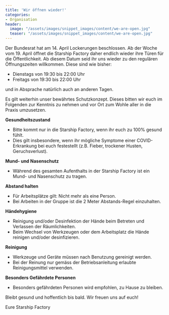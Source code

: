 ```yaml
---
title: 'Wir öffnen wieder!'
categories:
- Organisation
header:
  image: "/assets/images/snippet_images/content/we-are-open.jpg"
  teaser: "/assets/images/snippet_images/content/we-are-open.jpg"
---
```

Der Bundesrat hat am 14. April Lockerungen beschlossen. Ab der Woche vom 19. April öffnet die Starship Factory daher endlich wieder ihre Türen für die Öffentlichkeit. Ab diesem Datum seid ihr uns wieder zu den regulären Öffnungszeiten willkommen. Diese sind wie bisher:

- Dienstags von 19:30 bis 22:00 Uhr
- Freitags von 19:30 bis 22:00 Uhr

und in Absprache natürlich auch an anderen Tagen.

Es gilt weiterhin unser bewährtes Schutzkonzept. Dieses bitten wir euch im Folgenden zur Kenntnis zu nehmen und vor Ort zum Wohle aller in die Praxis umzusetzen.

**Gesundheitszustand**

- Bitte kommt nur in die Starship Factory, wenn ihr euch zu 100% gesund fühlt. 
- Dies gilt insbesondere, wenn ihr mögliche Symptome einer COVID-Erkrankung bei euch festestellt (z.B. Fieber, trockener Husten, Geruchsverlust).

**Mund- und Nasenschutz**

- Während des gesamten Aufenthalts in der Starship Factory ist ein Mund- und Nasenschutz zu tragen.

**Abstand halten**

- Für Arbeitsplätze gilt: Nicht mehr als eine Person.
- Bei Arbeiten in der Gruppe ist die 2 Meter Abstands-Regel einzuhalten.

**Händehygiene**

- Reinigung und/oder Desinfektion der Hände beim Betreten und Verlassen der Räumlichkeiten.
- Beim Wechsel von Werkzeugen oder dem Arbeitsplatz die Hände reinigen und/oder desinfizieren.

**Reinigung**

- Werkzeuge und Geräte müssen nach Benutzung gereinigt werden.
- Bei der Reinung nur gemäss der Betriebsanleitung erlaubte Reinigungsmittel verwenden.

**Besonders Gefährdete Personen**

- Besonders gefährdeten Personen wird empfohlen, zu Hause zu bleiben.

Bleibt gesund und hoffentlich bis bald. Wir freuen uns auf euch!

Eure Starship Factory
